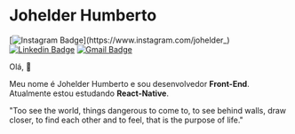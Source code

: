 # Johelder Humberto

[![Instagram Badge](https://img.shields.io/badge/-johelder__-17171A?style=flat-square&labelColor=17171A&logo=instagram&logoColor=white&link=https://instagram.com/johelder_)](https://www.instagram.com/johelder_) 
[![Linkedin Badge](https://img.shields.io/badge/-Johelder%20Humberto-17171A?style=flat-square&logo=Linkedin&logoColor=white&link=https://www.linkedin.com/in/johelder-humberto-3911731b1/)](https://www.linkedin.com/in/johelder-humberto-3911731b1/) 
[![Gmail Badge](https://img.shields.io/badge/-johelder.arj@gmail.com-17171A?style=flat-square&logo=Gmail&logoColor=white&link=mailto:johelder.arj@gmail.com)](mailto:johelder.arj@gmail.com)

Olá, :mage:

Meu nome é Johelder Humberto e sou desenvolvedor **Front-End**.  
Atualmente estou estudando **React-Native**.

"Too see the world, things dangerous to come to, to see behind walls, draw closer, to find each other and to feel, that is the purpose of life."

